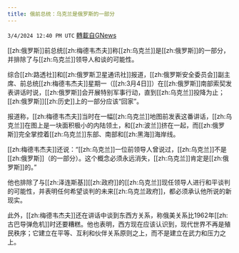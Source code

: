 ```yaml
---
title: 俄前总统：乌克兰是俄罗斯的一部分
---
```

`3/4/2024 12:40 PM UTC` [轉載自GNews](https://gnews.org/articles/2363685)

[[zh:俄罗斯]]前总统[[zh:梅德韦杰夫]]称[[zh:乌克兰]]是[[zh:俄罗斯]]的一部分，并排除了与[[zh:乌克兰]]领导人和谈的可能性。

综合[[zh:路透社]]和[[zh:俄罗斯卫星通讯社]]报道，[[zh:俄罗斯安全委员会]]副主席、前总统[[zh:梅德韦杰夫]]星期一（[[zh:3月4日]]）在[[zh:俄罗斯]]南部索契发表讲话时说，[[zh:俄罗斯]]会开展特别军事行动，直到[[zh:乌克兰]]投降为止；[[zh:俄罗斯]][[zh:历史]]上的一部分应该“回家”。

报道称，[[zh:梅德韦杰夫]]当时在一幅[[zh:乌克兰]]地图前发表这番讲话，[[zh:乌克兰]]在图上是一块面积极小的内陆领土，和[[zh:波兰]]挤在一起，而[[zh:俄罗斯]]完全掌控着[[zh:乌克兰]]东部、南部和[[zh:黑海]]海岸线。

[[zh:梅德韦杰夫]]还说：“[[zh:乌克兰]]一位前领导人曾说过，[[zh:乌克兰]]不是[[zh:俄罗斯]]（的一部分）。这个概念必须永远消失，[[zh:乌克兰]]肯定是[[zh:俄罗斯]]的。”

他也排除了与[[zh:泽连斯基]][[zh:政府]]的[[zh:乌克兰]]现任领导人进行和平谈判的可能性，并表明任何希望谈判的未来[[zh:乌克兰政府]]，都必须承认他所说的新现实。

此外，[[zh:梅德韦杰夫]]还在讲话中谈到东西方关系，称俄美关系比1962年[[zh:古巴导弹危机]]时还要糟糕。他也表明，西方现在应该认识到，现代世界不再是殖民秩序；它建立在平等、互利和伙伴关系原则之上，而不是建立在武力和压力之上。
